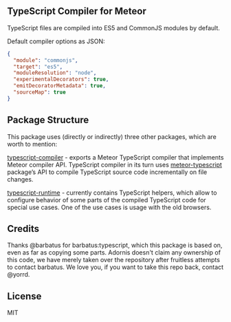 ## TypeScript Compiler for Meteor

TypeScript files are compiled into ES5 and CommonJS modules by default.

Default compiler options as JSON:

```json
{
  "module": "commonjs",
  "target": "es5",
  "moduleResolution": "node",
  "experimentalDecorators": true,
  "emitDecoratorMetadata": true,
  "sourceMap": true
}
```

## Package Structure

This package uses (directly or indirectly) three other packages, which are worth to mention:

[typescript-compiler](https://github.com/adornis/typescript-compiler) - exports a Meteor TypeScript compiler that implements Meteor compiler API. TypeScript compiler in its turn uses [meteor-typescript](https://github.com/adornis/meteor-typescript) package’s API
to compile TypeScript source code incrementally on file changes.

[typescript-runtime](https://github.com/adornis/typescript-runtime) - currently contains TypeScript helpers,
which allow to configure behavior of some parts of the compiled TypeScript code for special use cases. One of the use cases is usage with the old browsers.

## Credits

Thanks @barbatus for barbatus:typescript, which this package is based on, even as far as copying some parts.
Adornis doesn't claim any ownership of this code, we have merely taken over the repository after fruitless attempts to contact barbatus.
We love you, if you want to take this repo back, contact @yorrd.

## License

MIT
